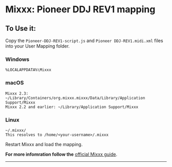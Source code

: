# Mixxx: Pioneer DDJ REV1 mapping

## To Use it:

Copy the `Pioneer-DDJ-REV1-script.js` and `Pioneer DDJ-REV1.midi.xml` files into your User Mapping folder. 

### Windows
    %LOCALAPPDATA%\Mixxx
### macOS
    Mixxx 2.3: ~/Library/Containers/org.mixxx.mixxx/Data/Library/Application Support/Mixxx
    Mixxx 2.2 and earlier: ~/Library/Application Support/Mixxx
### Linux
    ~/.mixxx/
    This resolves to /home/<your-username>/.mixxx
    
    
Restart Mixxx and load the mapping.

**For more infomration follow the** [official Mixxx guide](https://manual.mixxx.org/2.3/en/chapters/controlling_mixxx.html#installing-a-mapping-from-the-forum).

-------------
